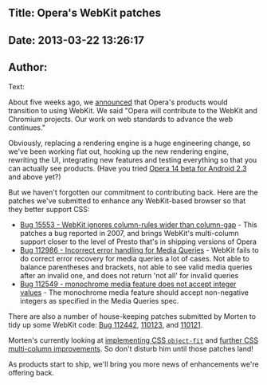 Title: Opera's WebKit patches
----
Date: 2013-03-22 13:26:17
----
Author: 
----
Text:

<p>About five weeks ago, we <a href="http://my.opera.com/ODIN/blog/300-million-users-and-move-to-webkit" target="_blank">announced</a> that Opera&#39;s products would transition to using WebKit. We said &quot;Opera will contribute to the WebKit and Chromium projects. Our work on web standards to advance the web continues.&quot;</p>

<p>Obviously, replacing a rendering engine is a huge engineering change, so we&#39;ve been working flat out, hooking up the new rendering engine, rewriting the UI, integrating new features and testing everything so that you can actually see products. (Have you tried <a href="http://my.opera.com/ODIN/blog/2013/03/05/opera-14-beta-for-android-is-out" target="_blank">Opera 14 beta for Android 2.3</a> and above yet?)</p>

<p>But we haven&#39;t forgotten our commitment to contributing back. Here are the patches we&#39;ve submitted to enhance any WebKit-based browser so that they better support CSS:</p>

<ul>
<li><a href="https://bugs.webkit.org/show_bug.cgi?id=15553">Bug 15553 - WebKit ignores column-rules wider than column-gap</a> - This patches a bug reported in 2007, and brings WebKit&#39;s multi-column support closer to the level of Presto that&#39;s in shipping versions of Opera</li>
<li><a href="https://bugs.webkit.org/show_bug.cgi?id=112986">Bug 112986 - Incorrect error handling for Media Queries</a> - WebKit fails to do correct error recovery for media queries a lot of cases. Not able to balance parentheses and brackets, not able to see valid media queries after an invalid one, and does not return &#39;not all&#39; for invalid queries</li>
<li><a href="https://bugs.webkit.org/show_bug.cgi?id=112549">Bug 112549 - monochrome media feature does not accept integer values</a> - The monochrome media feature should accept non-negative integers as specified in the Media Queries spec.</li>
</ul>

<p>There are also a number of house-keeping patches submitted by Morten to tidy up some WebKit code: <a href="https://bugs.webkit.org/show_bug.cgi?id=112442">Bug 112442</a>, <a href="https://bugs.webkit.org/show_bug.cgi?id=110123">110123</a>, and <a href="https://bugs.webkit.org/show_bug.cgi?id=110121">110121</a>.</p>
<p>Morten&#39;s currently looking at <a href="https://bugs.webkit.org/show_bug.cgi?id=52040">implementing CSS <code>object-fit</code></a> and <a href="https://bugs.webkit.org/show_bug.cgi?id=103597">further CSS multi-column improvements</a>. So don&#39;t disturb him until those patches land!</p>

<p>As products start to ship, we&#39;ll bring you more news of enhancements we&#39;re offering back.</p>

